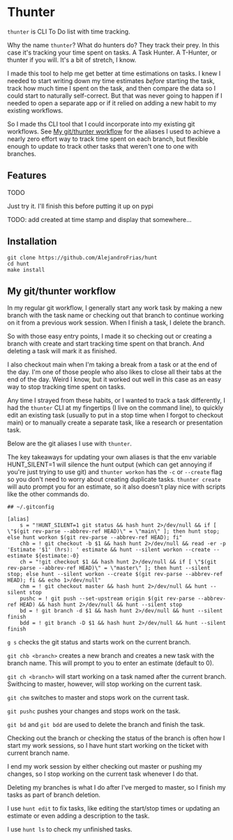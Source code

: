 # Thunter

`thunter` is CLI To Do list with time tracking.

Why the name `thunter`? What do hunters do? They track their prey.
In this case it's tracking your time spent on tasks. A Task Hunter. A T-Hunter, or thunter if you will.
It's a bit of stretch, I know.

I made this tool to help me get better at time estimations on tasks.
I knew I needed to start writing down my time estimates *before* starting the task, track how much time I spent on the task, and then compare the data so I could start to naturally self-correct.
But that was never going to happen if I needed to open a separate app or if it relied on adding a new habit to my existing workflows.

So I made ths CLI tool that I could incorporate into my existing git workflows. See [My git/thunter workflow](#my-gitthunter-workflow) for the aliases I used to achieve a nearly zero effort way to track time spent on each branch, but flexible enough to update to track other tasks that weren't one to one with branches.

## Features

TODO

Just try it. I'll finish this before putting it up on pypi

TODO: add created at time stamp and display that somewhere...

## Installation

```
git clone https://github.com/AlejandroFrias/hunt
cd hunt
make install
```

## My git/thunter workflow

In my regular git workflow, I generally start any work task by making a new branch with the task name or checking out that branch to continue working on it from a previous work session. When I finish a task, I delete the branch.

So with those easy entry points, I made it so checking out or creating a branch with create and start tracking time spent on that branch. And deleting a task will mark it as finished.

I also checkout main when I'm taking a break from a task or at the end of the day. I'm one of those people who also likes to close all their tabs at the end of the day. Weird I know, but it worked out well in this case as an easy way to stop tracking time spent on tasks.

Any time I strayed from these habits, or I wanted to track a task differently, I had the `thunter` CLI at my fingertips (I live on the command line), to quickly edit an existing task (usually to put in a stop time when I forgot to checkout main) or to manually create a separate task, like a research or presentation task.

Below are the git aliases I use with `thunter`.

The key takeaways for updating your own aliases is that the env variable HUNT_SILENT=1 will silence the hunt output (which can get annoying if you're just trying to use git) and `thunter workon` has the `-c` or `--create` flag so you don't need to worry about creating duplicate tasks. `thunter create` will auto prompt you for an estimate, so it also doesn't play nice with scripts like the other commands do.

```
## ~/.gitconfig

[alias]
    s = "!HUNT_SILENT=1 git status && hash hunt 2>/dev/null && if [ \"$(git rev-parse --abbrev-ref HEAD)\" = \"main\" ]; then hunt stop; else hunt workon $(git rev-parse --abbrev-ref HEAD); fi"
    chb = ! git checkout -b $1 && hash hunt 2>/dev/null && read -er -p 'Estimate '$1' (hrs): ' estimate && hunt --silent workon --create --estimate ${estimate:-0}
    ch = "!git checkout $1 && hash hunt 2>/dev/null && if [ \"$(git rev-parse --abbrev-ref HEAD)\" = \"master\" ]; then hunt --silent stop; else hunt --silent workon --create $(git rev-parse --abbrev-ref HEAD); fi && echo 1>/dev/null"
    chm = ! git checkout master && hash hunt 2>/dev/null && hunt --silent stop
    pushc = ! git push --set-upstream origin $(git rev-parse --abbrev-ref HEAD) && hash hunt 2>/dev/null && hunt --silent stop
    bd = ! git branch -d $1 && hash hunt 2>/dev/null && hunt --silent finish
    bdd = ! git branch -D $1 && hash hunt 2>/dev/null && hunt --silent finish

```

`g s` checks the git status and starts work on the current branch.

`git chb <branch>` creates a new branch and creates a new task with the branch name.
This will prompt to you to enter an estimate (default to 0).

`git ch <branch>` will start working on a task named after the current branch.
Swithcing to master, however, will stop working on the current task.

`git chm` switches to master and stops work on the current task.

`git pushc` pushes your changes and stops work on the task.

`git bd` and `git bdd` are used to delete the branch and finish the task.

Checking out the branch or checking the status of the branch is often how I start my work sessions, so I have hunt start working on the ticket with current branch name.

I end my work session by either checking out master or pushing my changes, so I stop working on the current task whenever I do that.

Deleting my branches is what I do after I've merged to master, so I finish my tasks as part of branch deletion.

I use `hunt edit` to fix tasks, like editing the start/stop times or updating an estimate or even adding a description to the task.

I use `hunt ls` to check my unfinished tasks.
